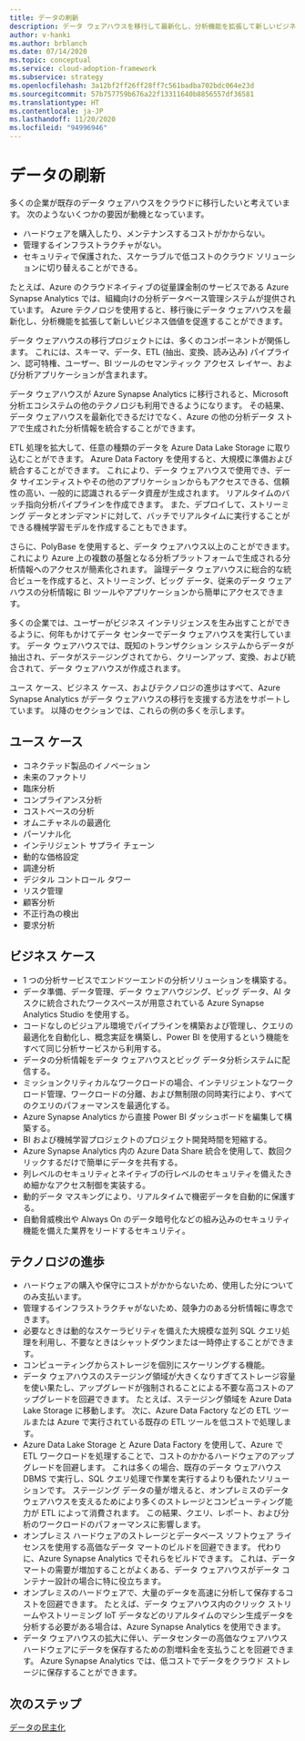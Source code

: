 ```yaml
---
title: データの刷新
description: データ ウェアハウスを移行して最新化し、分析機能を拡張して新しいビジネス価値を促進します。
author: v-hanki
ms.author: brblanch
ms.date: 07/14/2020
ms.topic: conceptual
ms.service: cloud-adoption-framework
ms.subservice: strategy
ms.openlocfilehash: 3a12bf2ff26ff28ff7c561badba702bdc064e23d
ms.sourcegitcommit: 57b757759b676a22f13311640b8856557df36581
ms.translationtype: HT
ms.contentlocale: ja-JP
ms.lasthandoff: 11/20/2020
ms.locfileid: "94996946"
---
```

# <a name="data-innovations"></a>データの刷新

多くの企業が既存のデータ ウェアハウスをクラウドに移行したいと考えています。 次のようないくつかの要因が動機となっています。

- ハードウェアを購入したり、メンテナンスするコストがかからない。
- 管理するインフラストラクチャがない。
- セキュリティで保護された、スケーラブルで低コストのクラウド ソリューションに切り替えることができる。

たとえば、Azure のクラウドネイティブの従量課金制のサービスである Azure Synapse Analytics では、組織向けの分析データベース管理システムが提供されています。 Azure テクノロジを使用すると、移行後にデータ ウェアハウスを最新化し、分析機能を拡張して新しいビジネス価値を促進することができます。

データ ウェアハウスの移行プロジェクトには、多くのコンポーネントが関係します。 これには、スキーマ、データ、ETL (抽出、変換、読み込み) パイプライン、認可特権、ユーザー、BI ツールのセマンティック アクセス レイヤー、および分析アプリケーションが含まれます。

データ ウェアハウスが Azure Synapse Analytics に移行されると、Microsoft 分析エコシステムの他のテクノロジも利用できるようになります。 その結果、データ ウェアハウスを最新化できるだけでなく、Azure の他の分析データ ストアで生成された分析情報を統合することができます。

ETL 処理を拡大して、任意の種類のデータを Azure Data Lake Storage に取り込むことができます。 Azure Data Factory を使用すると、大規模に準備および統合することができます。 これにより、データ ウェアハウスで使用でき、データ サイエンティストやその他のアプリケーションからもアクセスできる、信頼性の高い、一般的に認識されるデータ資産が生成されます。 リアルタイムのバッチ指向分析パイプラインを作成できます。 また、デプロイして、ストリーミング データとオンデマンドに対して、バッチでリアルタイムに実行することができる機械学習モデルを作成することもできます。

さらに、PolyBase を使用すると、データ ウェアハウス以上のことができます。 これにより Azure 上の複数の基盤となる分析プラットフォームで生成される分析情報へのアクセスが簡素化されます。 論理データ ウェアハウスに総合的な統合ビューを作成すると、ストリーミング、ビッグ データ、従来のデータ ウェアハウスの分析情報に BI ツールやアプリケーションから簡単にアクセスできます。

多くの企業では、ユーザーがビジネス インテリジェンスを生み出すことができるように、何年もかけてデータ センターでデータ ウェアハウスを実行しています。 データ ウェアハウスでは、既知のトランザクション システムからデータが抽出され、データがステージングされてから、クリーンアップ、変換、および統合されて、データ ウェアハウスが作成されます。

ユース ケース、ビジネス ケース、およびテクノロジの進歩はすべて、Azure Synapse Analytics がデータ ウェアハウスの移行を支援する方法をサポートしています。 以降のセクションでは、これらの例の多くを示します。

## <a name="use-cases"></a>ユース ケース

- コネクテッド製品のイノベーション
- 未来のファクトリ
- 臨床分析
- コンプライアンス分析
- コストベースの分析
- オムニチャネルの最適化
- パーソナル化
- インテリジェント サプライ チェーン
- 動的な価格設定
- 調達分析
- デジタル コントロール タワー
- リスク管理
- 顧客分析
- 不正行為の検出
- 要求分析

## <a name="business-cases"></a>ビジネス ケース

- 1 つの分析サービスでエンドツーエンドの分析ソリューションを構築する。
- データ準備、データ管理、データ ウェアハウジング、ビッグ データ、AI タスクに統合されたワークスペースが用意されている Azure Synapse Analytics Studio を使用する。
- コードなしのビジュアル環境でパイプラインを構築および管理し、クエリの最適化を自動化し、概念実証を構築し、Power BI を使用するという機能をすべて同じ分析サービスから利用する。
- データの分析情報をデータ ウェアハウスとビッグ データ分析システムに配信する。
- ミッションクリティカルなワークロードの場合、インテリジェントなワークロード管理、ワークロードの分離、および無制限の同時実行により、すべてのクエリのパフォーマンスを最適化する。
- Azure Synapse Analytics から直接 Power BI ダッシュボードを編集して構築する。
- BI および機械学習プロジェクトのプロジェクト開発時間を短縮する。
- Azure Synapse Analytics 内の Azure Data Share 統合を使用して、数回クリックするだけで簡単にデータを共有する。
- 列レベルのセキュリティとネイティブの行レベルのセキュリティを備えたきめ細かなアクセス制御を実装する。
- 動的データ マスキングにより、リアルタイムで機密データを自動的に保護する。
- 自動脅威検出や Always On のデータ暗号化などの組み込みのセキュリティ機能を備えた業界をリードするセキュリティ。

## <a name="technology-advances"></a>テクノロジの進歩

- ハードウェアの購入や保守にコストがかからないため、使用した分についてのみ支払います。
- 管理するインフラストラクチャがないため、競争力のある分析情報に専念できます。
- 必要なときは動的なスケーラビリティを備えた大規模な並列 SQL クエリ処理を利用し、不要なときはシャットダウンまたは一時停止することができます。
- コンピューティングからストレージを個別にスケーリングする機能。
- データ ウェアハウスのステージング領域が大きくなりすぎてストレージ容量を使い果たし、アップグレードが強制されることによる不要な高コストのアップグレードを回避できます。 たとえば、ステージング領域を Azure Data Lake Storage に移動します。 次に、Azure Data Factory などの ETL ツールまたは Azure で実行されている既存の ETL ツールを低コストで処理します。
- Azure Data Lake Storage と Azure Data Factory を使用して、Azure で ETL ワークロードを処理することで、コストのかかるハードウェアのアップグレードを回避します。 これは多くの場合、既存のデータ ウェアハウス DBMS で実行し、SQL クエリ処理で作業を実行するよりも優れたソリューションです。 ステージング データの量が増えると、オンプレミスのデータ ウェアハウスを支えるためにより多くのストレージとコンピューティング能力が ETL によって消費されます。 この結果、クエリ、レポート、および分析のワークロードのパフォーマンスに影響します。
- オンプレミス ハードウェアのストレージとデータベース ソフトウェア ライセンスを使用する高価なデータ マートのビルドを回避できます。 代わりに、Azure Synapse Analytics でそれらをビルドできます。 これは、データ マートの需要が増加することがよくある、データ ウェアハウスがデータ コンテナー設計の場合に特に役立ちます。
- オンプレミスのハードウェアで、大量のデータを高速に分析して保存するコストを回避できます。 たとえば、データ ウェアハウス内のクリック ストリームやストリーミング IoT データなどのリアルタイムのマシン生成データを分析する必要がある場合は、Azure Synapse Analytics を使用できます。
- データ ウェアハウスの拡大に伴い、データセンターの高価なウェアハウス ハードウェアにデータを保存するための割増料金を支払うことを回避できます。 Azure Synapse Analytics では、低コストでデータをクラウド ストレージに保存することができます。

## <a name="next-steps"></a>次のステップ

<!-- TODO: More detail needed here. -->

[データの民主化](./data-democratization.md)
